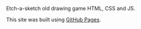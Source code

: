 Etch-a-sketch old drawing game HTML, CSS and JS.

 This site was built using [GitHub Pages](https://konstabartosh.github.io/etch-A-sketch/).